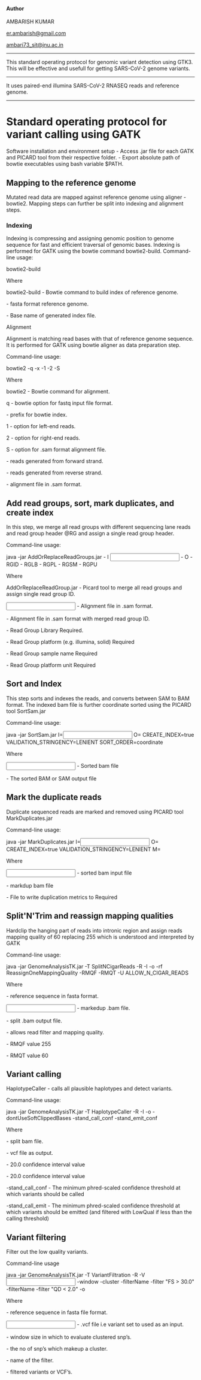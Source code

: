 #### Author  

AMBARISH KUMAR

er.ambarish@gmail.com

ambari73_sit@jnu.ac.in

----------------------------------------------------------------------------------------------------------------------------------------

This standard operating protocol for genomic variant detection using GTK3. This will be effective and usefull for getting SARS-CoV-2 genome variants.

----------------------------------------------------------------------------------------------------------------------------------------

It uses paired-end illumina SARS-CoV-2 RNASEQ reads and reference genome.

----------------------------------------------------------------------------------------------------------------------------------------

# Standard operating protocol for variant calling using GATK
Software installation and environment setup 
      - Access .jar file for each GATK and PICARD tool from their respective folder.
      - Export absolute path of bowtie executables using bash variable $PATH.
## Mapping to the reference genome
Mutated read data are mapped against reference genome using aligner - bowtie2.
Mapping steps can further be split into indexing and alignment steps.

### Indexing 
Indexing is compressing and assigning genomic position to genome sequence for fast and efficient traversal of genomic bases. Indexing is performed for GATK using the bowtie command bowtie2-build.
Command-line usage:

bowtie2-build <reference genome> <index base name>

Where

bowtie2-build - Bowtie command to build index of reference genome.

<reference genome> - fasta format reference genome.

<index base name> - Base name of generated index file.

Alignment 

Alignment is matching read bases with that of reference genome sequence. It is performed for GATK using bowtie aligner as data preparation step. 

Command-line usage:

bowtie2 -q -x <index> -1 <left read> -2 <right read> -S <alignment file>

Where

bowtie2 - Bowtie command for alignment.

q - bowtie option for fastq input file format.

<index> - prefix for bowtie index.

1 - option for left-end reads. 

2 - option for right-end reads.

S - option for .sam format alignment file.

<left read> - reads generated from forward strand.

<right read> - reads generated from reverse strand.

<alignment file> - alignment file in .sam format.
 
## Add read groups, sort, mark duplicates, and create index

In this step, we merge all read groups with different  sequencing lane reads and read group header @RG and assign a single read group header.

Command-line usage:

java -jar  AddOrReplaceReadGroups.jar - I <input file> - O <output file name>  - RGID <rgid id> - RGLB <rglb string>  - RGPL <rgpl string> - RGSM <rgsm string> - RGPU <rgpu string>

Where

AddOrReplaceReadGroup.jar - Picard tool to merge all read groups and assign single read group ID.

<input file> - Alignment file in .sam format.

<output file> - Alignment file in .sam format with merged read group ID.

<rglb string>   -   Read Group Library Required. 

<rgpl string>   -   Read Group platform (e.g. illumina, solid) Required

<rgsm string>   -   Read Group sample name Required

<rgpu string>   -   Read Group platform unit Required

## Sort and Index
This step sorts and indexes the reads, and converts between SAM to BAM format. The indexed bam file is further coordinate sorted using the PICARD tool SortSam.jar

Command-line usage:

java -jar SortSam.jar I=<input file> O=<output file> CREATE_INDEX=true VALIDATION_STRINGENCY=LENIENT SORT_ORDER=coordinate

Where

<Input file> -  Sorted bam file

<Output file>  - The sorted BAM or SAM output file

## Mark the duplicate reads

Duplicate sequenced reads are marked and removed using PICARD tool MarkDuplicates.jar

Command-line usage:

java -jar MarkDuplicates.jar I=<input file> O=<output file> CREATE_INDEX=true VALIDATION_STRINGENCY=LENIENT M=<output metrics> 

Where

<input file> - sorted bam input file

<output file> - markdup bam file

<output metrices> - File to write duplication metrics to Required

## Split'N'Trim and reassign mapping qualities

Hardclip the hanging part of reads into intronic region and assign reads mapping quality of 60 replacing 255  which is understood and interpreted by GATK

Command-line usage:

java -jar GenomeAnalysisTK.jar -T SplitNCigarReads -R <reference sequence> -I <inputfile> -o <output> -rf ReassignOneMappingQuality -RMQF <rmqf value> -RMQT <rmsqt value> -U ALLOW_N_CIGAR_READS

Where

<reference sequence> - reference sequence in fasta format.

<input file> - markedup .bam file.

<outputfile> - split .bam output file.

<rf> - allows read filter and mapping quality. 

<rmqf value> - RMQF value 255

<rmqt value> - RMQT value 60

## Variant calling

HaplotypeCaller - calls all plausible haplotypes and detect variants. 

Command-line usage:

java -jar GenomeAnalysisTK.jar -T HaplotypeCaller -R <reference sequence>  -I <inputfile> -o <outputfile> -dontUseSoftClippedBases -stand_call_conf <stand call conf value> -stand_emit_conf <stand emit conf  value>

Where

<inputfile>   -   split bam file.

<outputfile>  -  vcf file as output.

<stand call conf value>   -   20.0 confidence interval value

<stand emit conf value>   -   20.0 confidence interval value

-stand_call_conf   - The minimum phred-scaled confidence threshold at which variants        should be called

-stand_call_emit   -   The minimum phred-scaled confidence threshold at which variants should be emitted (and filtered with LowQual if less than the calling threshold)

## Variant filtering

Filter out the low quality variants.

Command-line usage

java -jar GenomeAnalysisTK.jar -T VariantFiltration -R <reference genome> -V  <input file> -window <window size> -cluster <cluster size> -filterName <filter name> -filter "FS > 30.0" -filterName <filter name> -filter "QD < 2.0" -o <output>

Where

<reference genome>   -  reference sequence in fasta file format.

<input file>  -   .vcf file i.e variant set to used as an input.

<window size>   -   window size in which to evaluate clustered snp’s.

<cluster size>   -   the no of snp’s which makeup a cluster.

<filter name>   -   name of the filter.

<output>  -   filtered variants or VCF’s.
